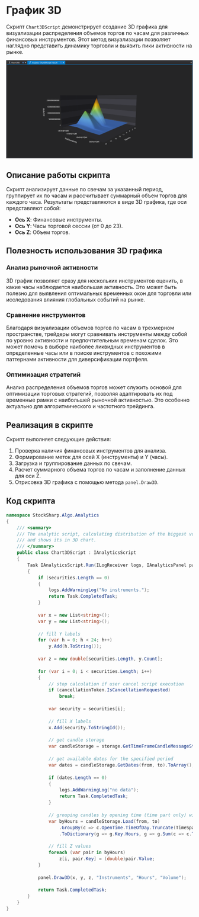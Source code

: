 # График 3D

Скрипт `Chart3DScript` демонстрирует создание 3D графика для визуализации распределения объемов торгов по часам для различных финансовых инструментов. Этот метод визуализации позволяет наглядно представить динамику торговли и выявить пики активности на рынке.

![hydra_analitics_chart3d](../images/hydra_analitics_chart3d.png)

## Описание работы скрипта

Скрипт анализирует данные по свечам за указанный период, группирует их по часам и рассчитывает суммарный объем торгов для каждого часа. Результаты представляются в виде 3D графика, где оси представляют собой:

- **Ось X**: Финансовые инструменты.
- **Ось Y**: Часы торговой сессии (от 0 до 23).
- **Ось Z**: Объем торгов.

## Полезность использования 3D графика

### Анализ рыночной активности

3D график позволяет сразу для нескольких инструментов оценить, в какие часы наблюдается наибольшая активность. Это может быть полезно для выявления оптимальных временных окон для торговли или исследования влияния глобальных событий на рынке.

### Сравнение инструментов

Благодаря визуализации объемов торгов по часам в трехмерном пространстве, трейдеры могут сравнивать инструменты между собой по уровню активности и предпочтительным временам сделок. Это может помочь в выборе наиболее ликвидных инструментов в определенные часы или в поиске инструментов с похожими паттернами активности для диверсификации портфеля.

### Оптимизация стратегий

Анализ распределения объемов торгов может служить основой для оптимизации торговых стратегий, позволяя адаптировать их под временные рамки с наибольшей рыночной активностью. Это особенно актуально для алгоритмического и частотного трейдинга.

## Реализация в скрипте

Скрипт выполняет следующие действия:

1. Проверка наличия финансовых инструментов для анализа.
2. Формирование меток для осей X (инструменты) и Y (часы).
3. Загрузка и группирование данных по свечам.
4. Расчет суммарного объема торгов по часам и заполнение данных для оси Z.
5. Отрисовка 3D графика с помощью метода `panel.Draw3D`.

## Код скрипта

```cs
namespace StockSharp.Algo.Analytics
{
	/// <summary>
	/// The analytic script, calculating distribution of the biggest volume by hours
	/// and shows its in 3D chart.
	/// </summary>
	public class Chart3DScript : IAnalyticsScript
	{
		Task IAnalyticsScript.Run(ILogReceiver logs, IAnalyticsPanel panel, SecurityId[] securities, DateTime from, DateTime to, IStorageRegistry storage, IMarketDataDrive drive, StorageFormats format, TimeSpan timeFrame, CancellationToken cancellationToken)
		{
			if (securities.Length == 0)
			{
				logs.AddWarningLog("No instruments.");
				return Task.CompletedTask;
			}

			var x = new List<string>();
			var y = new List<string>();

			// fill Y labels
			for (var h = 0; h < 24; h++)
				y.Add(h.ToString());

			var z = new double[securities.Length, y.Count];

			for (var i = 0; i < securities.Length; i++)
			{
				// stop calculation if user cancel script execution
				if (cancellationToken.IsCancellationRequested)
					break;

				var security = securities[i];

				// fill X labels
				x.Add(security.ToStringId());

				// get candle storage
				var candleStorage = storage.GetTimeFrameCandleMessageStorage(security, timeFrame, drive, format);

				// get available dates for the specified period
				var dates = candleStorage.GetDates(from, to).ToArray();

				if (dates.Length == 0)
				{
					logs.AddWarningLog("no data");
					return Task.CompletedTask;
				}

				// grouping candles by opening time (time part only) with 1 hour truncating
				var byHours = candleStorage.Load(from, to)
					.GroupBy(c => c.OpenTime.TimeOfDay.Truncate(TimeSpan.FromHours(1)))
					.ToDictionary(g => g.Key.Hours, g => g.Sum(c => c.TotalVolume));

				// fill Z values
				foreach (var pair in byHours)
					z[i, pair.Key] = (double)pair.Value;
			}

			panel.Draw3D(x, y, z, "Instruments", "Hours", "Volume");

			return Task.CompletedTask;
		}
	}
}
```
